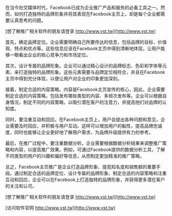 在当今社交媒体时代，Facebook已成为企业推广产品和服务的必备工具之一。然而，如何打造独特的品牌形象并将其表现在Facebook主页上，却是每个企业都需要认真思考的问题。

[想了解推广相关软件的朋友请登录 http://www.vst.tw](http://www.vst.tw)

首先，确定品牌定位。企业需要明确自己所要传达的信息，包括品牌的目标、价值观、特点和优点等。这些信息应该在Facebook主页中得到清晰地体现，让用户能够一眼看出企业的核心竞争力和市场定位。

其次，设计专属的品牌形象。企业可以通过精心设计的品牌标志、色彩和字体等元素，来打造独特的品牌形象。这些元素需要与品牌定位相符合，并且在Facebook主页中得到充分体现，以便让用户对企业的印象更加深刻。

接着，制定合适的内容策略。内容是Facebook主页宣传的核心，因此，企业需要制定合适的内容策略，包括发布哪些类型的内容、多频次发布等。企业可以根据自身情况，制定不同的内容策略，以吸引潜在客户的注意力，并提高他们对品牌的认知度。

同时，要注重互动和回应。在Facebook主页上，用户会提出各种问题和意见，企业需要及时回应，并积极与用户互动。这样可以增加用户的黏性，提高品牌忠诚度，同时也能够让企业更好地了解用户需求，为品牌升级提供有力的参考。

最后，在推广过程中，要注重数据分析。企业需要根据数据分析结果来调整推广策略和内容，以提高推广效果。例如，可通过Facebook提供的数据分析工具，了解不同类型的用户的兴趣和偏好等信息，从而制定更加精准的推广策略。

总之，Facebook主页推广是企业打造品牌形象、提高知名度和销售额的重要手段。通过制定合适的品牌定位、设计专属的品牌形象、制定合适的内容策略和注重互动和回应，企业可以在Facebook上打造独特的品牌形象，并获得更多潜在客户的关注和认可。

[想了解推广相关软件的朋友请登录 http://www.vst.tw](http://www.vst.tw)


[访问软件官网 http://www.vst.tw](http://www.vst.tw)
